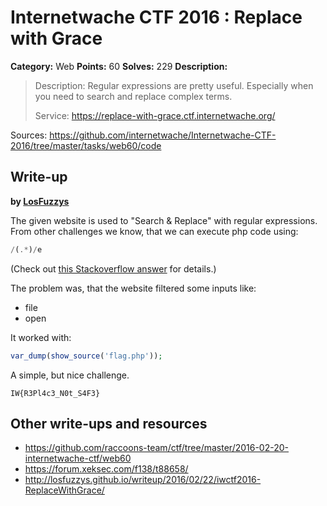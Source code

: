 # Internetwache CTF 2016 : Replace with Grace

**Category:** Web
**Points:** 60
**Solves:** 229
**Description:**

> Description: Regular expressions are pretty useful. Especially when you need to search and replace complex terms.
> 
> 
> Service: <https://replace-with-grace.ctf.internetwache.org/>

Sources: <https://github.com/internetwache/Internetwache-CTF-2016/tree/master/tasks/web60/code>

## Write-up

**by [LosFuzzys](https://hack.more.systems)**

The given website is used to "Search & Replace" with regular expressions.
From other challenges we know, that we can execute php code using:

```php
/(.*)/e
```

(Check out [this Stackoverflow answer](http://stackoverflow.com/a/16986549/1518225) for details.)

The problem was, that the website filtered some inputs like:

* file
* open


It worked with:

```php
var_dump(show_source('flag.php'));
```

A simple, but nice challenge.

```
IW{R3Pl4c3_N0t_S4F3}
```

## Other write-ups and resources

* <https://github.com/raccoons-team/ctf/tree/master/2016-02-20-internetwache-ctf/web60>
* <https://forum.xeksec.com/f138/t88658/>
* <http://losfuzzys.github.io/writeup/2016/02/22/iwctf2016-ReplaceWithGrace/>
